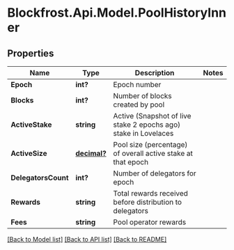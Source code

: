 # Blockfrost.Api.Model.PoolHistoryInner
## Properties

Name | Type | Description | Notes
------------ | ------------- | ------------- | -------------
**Epoch** | **int?** | Epoch number | 
**Blocks** | **int?** | Number of blocks created by pool | 
**ActiveStake** | **string** | Active (Snapshot of live stake 2 epochs ago) stake in Lovelaces | 
**ActiveSize** | [**decimal?**](BigDecimal.md) | Pool size (percentage) of overall active stake at that epoch | 
**DelegatorsCount** | **int?** | Number of delegators for epoch | 
**Rewards** | **string** | Total rewards received before distribution to delegators | 
**Fees** | **string** | Pool operator rewards | 

[[Back to Model list]](../README.md#documentation-for-models) [[Back to API list]](../README.md#documentation-for-api-endpoints) [[Back to README]](../README.md)

